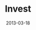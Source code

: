 ---
layout: music 
title: "Invest"
series: "ROI"
date: 2013-03-18 
description: "Chuck Mingo talks about investing."
audio: "http://www.crossroads.net/players/media/hq/roi_02.mp3"
audio-duration: "44:20"
src: "http://www.crossroads.net/players/media/mediumHz/190x110_ROI.jpg"
---